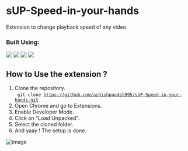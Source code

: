 # sUP-Speed-in-your-hands
Extension to change playback speed of any video.

<p>
  <h3>Built Using:</h3>
  <p>
    <img src="https://img.shields.io/badge/-JavaScript-F7DF1E?style=flat-square&logo=JavaScript&logoColor=white">
    <img src="https://img.shields.io/badge/-HTML5-E34F26?style=flat-square&logo=HTML5&logoColor=white">
    <img src="https://img.shields.io/badge/-CSS3-1572B6?style=flat-square&logo=CSS3&logoColor=white">
    <img src="https://img.shields.io/badge/-JSON-000000?style=flat-square&logo=JSON&logoColor=white">
  </p>
</p>

## How to Use the extension ?
1. Clone the repository. <br>
  <code> git clone https://github.com/ashishpoudel995/sUP-Speed-in-your-hands.git </code>
3. Open Chrome and go to Extensions.
4. Enable Developer Mode.
5. Click on "Load Unpacked".
6. Select the cloned folder.
7. And yaay ! The setup is done.

![image](https://user-images.githubusercontent.com/53949374/119147201-17e3bc80-ba6b-11eb-9462-fc38c3494e96.png)
